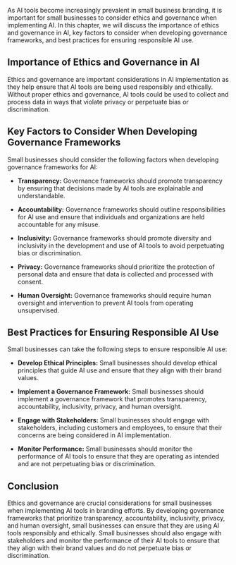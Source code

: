 

As AI tools become increasingly prevalent in small business branding, it is important for small businesses to consider ethics and governance when implementing AI. In this chapter, we will discuss the importance of ethics and governance in AI, key factors to consider when developing governance frameworks, and best practices for ensuring responsible AI use.

Importance of Ethics and Governance in AI
-----------------------------------------

Ethics and governance are important considerations in AI implementation as they help ensure that AI tools are being used responsibly and ethically. Without proper ethics and governance, AI tools could be used to collect and process data in ways that violate privacy or perpetuate bias or discrimination.

Key Factors to Consider When Developing Governance Frameworks
-------------------------------------------------------------

Small businesses should consider the following factors when developing governance frameworks for AI:

* **Transparency:** Governance frameworks should promote transparency by ensuring that decisions made by AI tools are explainable and understandable.

* **Accountability:** Governance frameworks should outline responsibilities for AI use and ensure that individuals and organizations are held accountable for any misuse.

* **Inclusivity:** Governance frameworks should promote diversity and inclusivity in the development and use of AI tools to avoid perpetuating bias or discrimination.

* **Privacy:** Governance frameworks should prioritize the protection of personal data and ensure that data is collected and processed with consent.

* **Human Oversight:** Governance frameworks should require human oversight and intervention to prevent AI tools from operating unsupervised.

Best Practices for Ensuring Responsible AI Use
----------------------------------------------

Small businesses can take the following steps to ensure responsible AI use:

* **Develop Ethical Principles:** Small businesses should develop ethical principles that guide AI use and ensure that they align with their brand values.

* **Implement a Governance Framework:** Small businesses should implement a governance framework that promotes transparency, accountability, inclusivity, privacy, and human oversight.

* **Engage with Stakeholders:** Small businesses should engage with stakeholders, including customers and employees, to ensure that their concerns are being considered in AI implementation.

* **Monitor Performance:** Small businesses should monitor the performance of AI tools to ensure that they are operating as intended and are not perpetuating bias or discrimination.

Conclusion
----------

Ethics and governance are crucial considerations for small businesses when implementing AI tools in branding efforts. By developing governance frameworks that prioritize transparency, accountability, inclusivity, privacy, and human oversight, small businesses can ensure that they are using AI tools responsibly and ethically. Small businesses should also engage with stakeholders and monitor the performance of their AI tools to ensure that they align with their brand values and do not perpetuate bias or discrimination.
